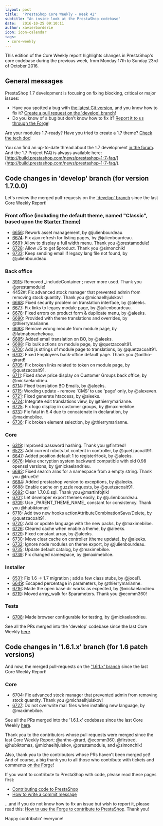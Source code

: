```yaml
---
layout: post
title:  "PrestaShop Core Weekly - Week 42"
subtitle: "An inside look at the PrestaShop codebase"
date:   2016-10-25 09:10:11
author: xavierborderie
icon: icon-calendar
tags:
 - core-weekly
---
```


This edition of the Core Weekly report highlights changes in PrestaShop's core codebase during the previous week, from Monday 17th to Sunday 23rd of October 2016.


## General messages

PrestaShop 1.7 development is focusing on fixing blocking, critical or major issues:

* Have you spotted a bug with [the latest Git version](https://github.com/PrestaShop/PrestaShop/tree/develop), and you know how to fix it? [Create a pull request on the 'develop' branch](https://github.com/PrestaShop/PrestaShop/pulls?utf8=%E2%9C%93&q=is%3Apr%20is%3Aopen%20base%3Adevelop)!
* Do you know of a bug but don't know how to fix it? [Report it to us through the Forge](http://forge.prestashop.com/secure/CreateIssue%21default.jspa?selectedProjectId=11322&issuetype=1)!

Are your modules 1.7-ready? Have you tried to create a 1.7 theme? [Check the tech doc](http://developers.prestashop.com/)!

You can find an up-to-date thread about the 1.7 development [in the forum](https://www.prestashop.com/forums/topic/480580-want-to-know-more-about-17/).<br/>
And the 1.7 Project FAQ is always available here: [http://build.prestashop.com/news/prestashop-1-7-faq/](http://build.prestashop.com/news/prestashop-1-7-faq/).



## Code changes in 'develop' branch (for version 1.7.0.0)

Let's review the merged pull-requests on the ['develop' branch](https://github.com/PrestaShop/PrestaShop/tree/develop) since the last Core Weekly Report!
 
 
### Front office (including the default theme, named "Classic", based upon the [Starter Theme](https://github.com/PrestaShop/PrestaShop/tree/develop/themes/classic))

 * [6656](https://github.com/PrestaShop/PrestaShop/pull/6656): Rework asset management, by @julienbourdeau.
 * [6674](https://github.com/PrestaShop/PrestaShop/pull/6674): Fix ajax refresh for listing pages, by @julienbourdeau.
 * [6691](https://github.com/PrestaShop/PrestaShop/pull/6691): Allow to display a full width menu. Thank you @prestamodule!
 * [6728](https://github.com/PrestaShop/PrestaShop/pull/6728): Allow JS to get $product. Thank you @simonchik!
 * [6733](https://github.com/PrestaShop/PrestaShop/pull/6733): Keep sending email if legacy lang file not found, by @julienbourdeau.
 

### Back office

 * [3915](https://github.com/PrestaShop/PrestaShop/pull/3915): Removed \_includeContainer ; never more used. Thank you @prestamodule!
 * 4452#: Fix advanced stock manager that prevented admin from removing stock quantity. Thank you @michaelhjulskov!
 * [6668](https://github.com/PrestaShop/PrestaShop/pull/6668): Fixed security problem on translation interface, by @aleeks.
 * [6677](https://github.com/PrestaShop/PrestaShop/pull/6677): Fix links to legacy module page, by @julienbourdeau.
 * [6678](https://github.com/PrestaShop/PrestaShop/pull/6678): Fixed errors on product form & duplicate menu, by @aleeks.
 * [6690](https://github.com/PrestaShop/PrestaShop/pull/6690): Provided with theme translations and overrides, by @thierrymarianne.
 * [6693](https://github.com/PrestaShop/PrestaShop/pull/6693): Remove wrong module from module page, by @fatmabouchekoua.
 * [6695](https://github.com/PrestaShop/PrestaShop/pull/6695): Added email translation on BO, by @aleeks.
 * [6698](https://github.com/PrestaShop/PrestaShop/pull/6698): Fix bulk actions on module page, by @quetzacoalt91.
 * [6700](https://github.com/PrestaShop/PrestaShop/pull/6700): Add js strings of module page to translations, by @quetzacoalt91.
 * [6702](https://github.com/PrestaShop/PrestaShop/pull/6702): Fixed Employees back-office default page. Thank you @antho-girard!
 * [6705](https://github.com/PrestaShop/PrestaShop/pull/6705): Fix broken links related to token on module page, by @quetzacoalt91.
 * [6711](https://github.com/PrestaShop/PrestaShop/pull/6711): Fixed show price display on Customer Groups back office, by @mickaelandrieu.
 * [6714](https://github.com/PrestaShop/PrestaShop/pull/6714): Fixed translation BO Emails, by @aleeks.
 * [6715](https://github.com/PrestaShop/PrestaShop/pull/6715): Wording update - remove 'CMS' to use 'page' only, by @alexeven.
 * [6721](https://github.com/PrestaShop/PrestaShop/pull/6721): Fixed generate htaccess, by @aleeks.
 * [6724](https://github.com/PrestaShop/PrestaShop/pull/6724): Integrate edit translations view, by @thierrymarianne.
 * [6725](https://github.com/PrestaShop/PrestaShop/pull/6725): Fix logo display in customer groups, by @maximebiloe.
 * [6731](https://github.com/PrestaShop/PrestaShop/pull/6731): Fix fatal in 5.4 due to concatenate in declaration, by @maximebiloe.
 * [6736](https://github.com/PrestaShop/PrestaShop/pull/6736): Fix broken element selection, by @thierrymarianne.


### Core

 * [6319](https://github.com/PrestaShop/PrestaShop/pull/6319): Improved password hashing. Thank you @firstred!
 * [6523](https://github.com/PrestaShop/PrestaShop/pull/6523): Add current robots.txt content in controller, by @quetzacoalt91.
 * [6647](https://github.com/PrestaShop/PrestaShop/pull/6647): Added position default 1 to registerHook, by @aleeks.
 * [6676](https://github.com/PrestaShop/PrestaShop/pull/6676): Make encryption system backward compatible with old 0.98 openssl versions, by @mickaelandrieu.
 * [6682](https://github.com/PrestaShop/PrestaShop/pull/6682): Fixed search alias for a namespace from a empty string. Thank you @true0r!
 * [6684](https://github.com/PrestaShop/PrestaShop/pull/6684): Added prestashop version to exceptions, by @aleeks.
 * [6688](https://github.com/PrestaShop/PrestaShop/pull/6688): Enable cache on guzzle requests, by @quetzacoalt91.
 * [6692](https://github.com/PrestaShop/PrestaShop/pull/6692): Clear 1.7.0.0.sql. Thank you @martinfojtik!
 * [6701](https://github.com/PrestaShop/PrestaShop/pull/6701): Let developer export themes easily, by @julienbourdeau.
 * [6709](https://github.com/PrestaShop/PrestaShop/pull/6709): Use \_PARENT\_THEME\_NAME\_ constant for consistency. Thank you @hubiktomas!
 * [6718](https://github.com/PrestaShop/PrestaShop/pull/6718): Add two new hooks actionAttributeCombinationSave/Delete, by @quetzacoalt91.
 * [6720](https://github.com/PrestaShop/PrestaShop/pull/6720): Add or update language with the new packs, by @maximebiloe.
 * [6726](https://github.com/PrestaShop/PrestaShop/pull/6726): Cleared cache when enable a theme, by @aleeks.
 * [6729](https://github.com/PrestaShop/PrestaShop/pull/6729): Fixed constant array, by @aleeks.
 * [6730](https://github.com/PrestaShop/PrestaShop/pull/6730): Move clear cache on controller (theme update), by @aleeks.
 * [6732](https://github.com/PrestaShop/PrestaShop/pull/6732): Ignore node modules on theme export, by @julienbourdeau.
 * [6735](https://github.com/PrestaShop/PrestaShop/pull/6735): Update default catalog, by @maximebiloe.
 * [6739](https://github.com/PrestaShop/PrestaShop/pull/6739): Fix changed namespace, by @maximebiloe.


### Installer

 * [6531](https://github.com/PrestaShop/PrestaShop/pull/6531): Fix 1.6 -> 1.7 migration ; add a few class stubs, by @jocel1.
 * [6649](https://github.com/PrestaShop/PrestaShop/pull/6649): Escaped percentage in parameters, by @thierrymarianne.
 * [6716](https://github.com/PrestaShop/PrestaShop/pull/6716): Made the open base dir works as expected, by @mickaelandrieu.
 * [6719](https://github.com/PrestaShop/PrestaShop/pull/6719): Moved array_walk for $parameters. Thank you @ecomm360! 


### Tests

 * [6708](https://github.com/PrestaShop/PrestaShop/pull/6708): Made browser configurable for testing, by @mickaelandrieu.
 
 
See all the PRs merged into the 'develop' codebase since the last Core Weekly [here](https://github.com/PrestaShop/PrestaShop/pulls?utf8=%E2%9C%93&q=is%3Apr%20merged%3A2016-10-17..2016-10-23%20is%3Aclosed%20base%3Adevelop%20sort%3Acreated-asc%20).

 
## Code changes in '1.6.1.x' branch (for 1.6 patch versions) 

And now, the merged pull-requests on the ['1.6.1.x' branch](https://github.com/PrestaShop/PrestaShop/tree/develop) since the last Core Weekly Report!
 
### Core

 * [6704](https://github.com/PrestaShop/PrestaShop/pull/6704): Fix advanced stock manager that prevented admin from removing stock quantity. Thank you @michaelhjulskov!
 * [6727](https://github.com/PrestaShop/PrestaShop/pull/6727): Do not overwrite mail files when installing new language, by @maximebiloe.

 
See all the PRs merged into the '1.6.1.x' codebase since the last Core Weekly [here](https://github.com/PrestaShop/PrestaShop/pulls?utf8=%E2%9C%93&q=is%3Apr%20merged%3A2016-10-17..2016-10-23%20is%3Aclosed%20base%3A1.6%20sort%3Acreated-asc%20).

Thank you to the contributors whose pull requests were merged since the last Core Weekly Report: @antho-girard, @ecomm360, @firstred, @hubiktomas, @michaelhjulskov, @prestamodule, and @simonchik!

Also, thank you to the contributors whose PRs haven't been merged yet! And of course, a big thank you to all those who contribute with tickets and comments [on the Forge](http://forge.prestashop.com/browse/BOOM/?selectedTab=com.atlassian.jira.jira-projects-plugin:summary-panel)!

If you want to contribute to PrestaShop with code, please read these pages first:

 * [Contributing code to PrestaShop](http://doc.prestashop.com/display/PS16/Contributing+code+to+PrestaShop)
 * [How to write a commit message](http://doc.prestashop.com/display/PS16/How+to+write+a+commit+message)

...and if you do not know how to fix an issue but wish to report it, please read this: [How to use the Forge to contribute to PrestaShop](http://doc.prestashop.com/display/PS16/How+to+use+the+Forge+to+contribute+to+PrestaShop). Thank you!

Happy contributin' everyone!
